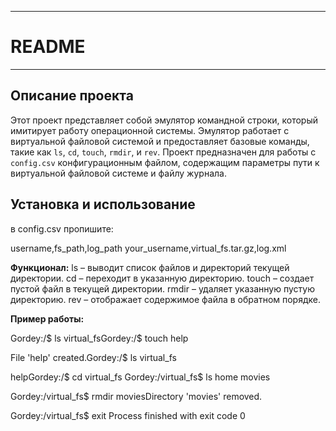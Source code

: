 ****************************************************
# README
****************************************************

## Описание проекта

Этот проект представляет собой эмулятор командной строки, 
который имитирует работу операционной системы. Эмулятор работает с виртуальной файловой
системой и предоставляет базовые команды, такие как `ls`, `cd`, `touch`, `rmdir`, и `rev`.
Проект предназначен для работы с `config.csv` конфигурационным файлом, содержащим параметры пути к 
виртуальной файловой системе и файлу журнала.

## Установка и использование
в config.csv пропишите:

username,fs_path,log_path
your_username,virtual_fs.tar.gz,log.xml

**Функционал:**
ls – выводит список файлов и директорий текущей директории.
cd – переходит в указанную директорию.
touch – создает пустой файл в текущей директории.
rmdir – удаляет указанную пустую директорию.
rev – отображает содержимое файла в обратном порядке.

**Пример работы:**

Gordey:/$ ls
virtual_fsGordey:/$ touch help

File 'help' created.Gordey:/$ ls
virtual_fs

helpGordey:/$ cd virtual_fs
Gordey:/virtual_fs$ ls
home
movies

Gordey:/virtual_fs$ rmdir moviesDirectory 'movies' removed.

Gordey:/virtual_fs$ exit
Process finished with exit code 0
